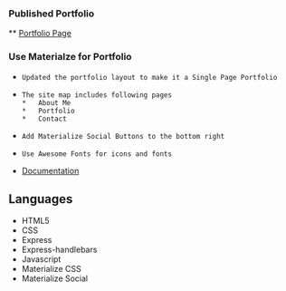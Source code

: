 ### Published Portfolio
** [Portfolio Page]( https://kanwarprofile.herokuapp.com/)
### Use Materialze for Portfolio 
  
  *     Updated the portfolio layout to make it a Single Page Portfolio

  *     The site map includes following pages
        *   About Me
        *   Portfolio
        *   Contact

  *     Add Materialize Social Buttons to the bottom right
  
  *     Use Awesome Fonts for icons and fonts 

  


* [Documentation](https://materializecss.com//)

## Languages 

  *    HTML5
  *    CSS
  *    Express
  *    Express-handlebars
  *    Javascript
  *    Materialize CSS
  *    Materialize Social


